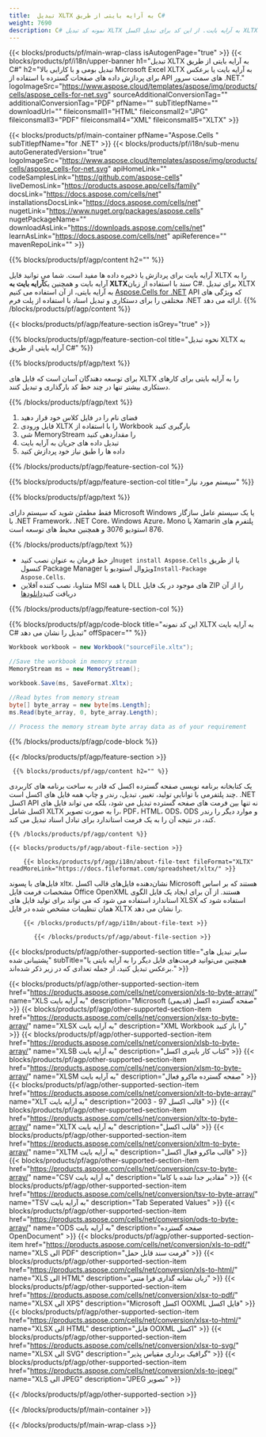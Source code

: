 ```yaml
---
title:  تبدیل XLTX به آرایه بایتی از طریق C#
weight: 7690
description: C# نمونه کد تبدیل XLTX به آرایه بایت. از این کد برای تبدیل اکسل XLTX به آرایه بایت در VB.NET، Asp.NET یا هر برنامه مبتنی بر .NET استفاده کنید.
---
```

{{< blocks/products/pf/main-wrap-class isAutogenPage="true" >}}
{{< blocks/products/pf/i18n/upper-banner h1="تبدیل XLTX به آرایه بایتی از طریق C#" h2="تبدیل بومی و با کارایی بالا Microsoft Excel XLTX به آرایه بایت یا برعکس برای پردازش داده های صفحات گسترده با استفاده از API های سمت سرور .NET." logoImageSrc="https://www.aspose.cloud/templates/aspose/img/products/cells/aspose_cells-for-net.svg" sourceAdditionalConversionTag="" additionalConversionTag="PDF" pfName="" subTitlepfName="" downloadUrl="" fileiconsmall1="HTML" fileiconsmall2="JPG" fileiconsmall3="PDF" fileiconsmall4="XML" fileiconsmall5="XLTX" >}}

{{< blocks/products/pf/main-container pfName="Aspose.Cells " subTitlepfName="for .NET" >}}
{{< blocks/products/pf/i18n/sub-menu autoGeneratedVersion="true" logoImageSrc="https://www.aspose.cloud/templates/aspose/img/products/cells/aspose_cells-for-net.svg" apiHomeLink="" codeSamplesLink="https://github.com/aspose-cells" liveDemosLink="https://products.aspose.app/cells/family" docsLink="https://docs.aspose.com/cells/net" installationsDocsLink="https://docs.aspose.com/cells/net" nugetLink="https://www.nuget.org/packages/aspose.cells" nugetPackageName="" downloadAsLink="https://downloads.aspose.com/cells/net" learnAsLink="https://docs.aspose.com/cells/net" apiReference="" mavenRepoLink="" >}}

{{% blocks/products/pf/agp/content h2="" %}}

 آرایه بایت برای پردازش یا ذخیره داده ها مفید است. شما می توانید فایل XLTX را به آرایه بایت و همچنین یک**آرایه بایت به XLTX**سند با استفاده از زبان C#. برای تبدیل XLTX به آرایه بایتی، از آن استفاده می کنیم
 [Aspose.Cells for .NET](https://products.aspose.com/cells/net) 
 API که ویژگی های مختلفی را برای دستکاری و تبدیل اسناد با استفاده از پلت فرم .NET ارائه می دهد.
{{% /blocks/products/pf/agp/content %}}

{{< blocks/products/pf/agp/feature-section isGrey="true" >}}

{{% blocks/products/pf/agp/feature-section-col title="نحوه تبدیل XLTX به آرایه بایتی از طریق C#" %}}

{{% blocks/products/pf/agp/text %}}

 برای توسعه دهندگان آسان است که فایل های XLTX را به آرایه بایتی برای کارهای دستکاری بیشتر تنها در چند خط کد بارگذاری و تبدیل کنند.

{{% /blocks/products/pf/agp/text %}}

1.  فضای نام را در فایل کلاس خود قرار دهید
1.  فایل ورودی XLTX را با استفاده از Workbook بارگیری کنید
1.  شی MemoryStream را مقداردهی کنید
1.  تبدیل داده های جریان به آرایه بایت
1.  داده ها را طبق نیاز خود پردازش کنید

{{% /blocks/products/pf/agp/feature-section-col %}}

{{% blocks/products/pf/agp/feature-section-col title="سیستم مورد نیاز" %}}

{{% blocks/products/pf/agp/text %}}

 فقط مطمئن شوید که سیستم دارای Microsoft Windows یا یک سیستم عامل سازگار با .NET Framework، .NET Core، Windows Azure، Mono یا Xamarin پلتفرم های 876 استودیو 3076 و همچنین محیط های توسعه است.

{{% /blocks/products/pf/agp/text %}}

-  از خط فرمان به عنوان نصب کنید<code>nuget install Aspose.Cells</code> یا از طریق کنسول Package Manager ویژوال استودیو با<code>Install-Package Aspose.Cells</code>.
-  متناوبا، نصب کننده آفلاین MSI یا همه DLL های موجود در یک فایل ZIP را از آن دریافت کنید<a href="https://downloads.aspose.com/cells/net">دانلودها</a>

{{% /blocks/products/pf/agp/feature-section-col %}}

{{% blocks/products/pf/agp/code-block title="این کد نمونه XLTX به آرایه بایت C# تبدیل را نشان می دهد" offSpacer="" %}}

```cs
Workbook workbook = new Workbook("sourceFile.xltx");

//Save the workbook in memory stream
MemoryStream ms = new MemoryStream();

workbook.Save(ms, SaveFormat.Xltx);

//Read bytes from memory stream
byte[] byte_array = new byte[ms.Length];
ms.Read(byte_array, 0, byte_array.Length);

// Process the memory stream byte array data as of your requirement 

```

{{% /blocks/products/pf/agp/code-block %}}

{{< /blocks/products/pf/agp/feature-section >}}

<!-- aboutfile Starts -->
      
     {{% blocks/products/pf/agp/content h2="" %}}

یک کتابخانه برنامه نویسی صفحه گسترده اکسل که قادر به ساخت برنامه های کاربردی چند پلتفرمی با توانایی تولید، تغییر، تبدیل، رندر و چاپ همه فایل های اکسل است. .NET اکسل API نه تنها بین فرمت های صفحه گسترده تبدیل می شود، بلکه می تواند فایل های اکسل شامل XLTX را به صورت تصویر، PDF، HTML، ODS، ODS و موارد دیگر را رندر کند، در نتیجه آن را به یک فرمت استاندارد برای تبادل اسناد تبدیل می کند.



    {{% /blocks/products/pf/agp/content %}}

    {{< blocks/products/pf/agp/about-file-section >}}

        {{< blocks/products/pf/agp/i18n/about-file-text fileFormat="XLTX" readMoreLink="https://docs.fileformat.com/spreadsheet/xltx/" >}}
فایل‌های با پسوند xltx. نشان‌دهنده فایل‌های قالب اکسل Microsoft هستند که بر اساس مشخصات فرمت فایل Office OpenXML هستند. از آن برای ایجاد یک فایل الگوی استاندارد استفاده می شود که می تواند برای تولید فایل های XLSX استفاده شود که همان تنظیمات مشخص شده در فایل XLTX را نشان می دهد.

        {{< /blocks/products/pf/agp/i18n/about-file-text >}}

           {{< /blocks/products/pf/agp/about-file-section >}}


<!-- aboutfile Ends -->

{{< blocks/products/pf/agp/other-supported-section title="سایر تبدیل های پشتیبانی شده" subTitle="همچنین می‌توانید فرمت‌های فایل دیگر را به آرایه بایتی یا برعکس تبدیل کنید، از جمله تعدادی که در زیر ذکر شده‌اند." >}}

{{< blocks/products/pf/agp/other-supported-section-item href="https://products.aspose.com/cells/net/conversion/xls-to-byte-array/" name="XLS به آرایه بایت" description="Microsoft صفحه گسترده اکسل (قدیمی)" >}} {{< blocks/products/pf/agp/other-supported-section-item href="https://products.aspose.com/cells/net/conversion/xlsx-to-byte-array/" name="XLSX به آرایه بایت" description="XML Workbook را باز کنید" >}} {{< blocks/products/pf/agp/other-supported-section-item href="https://products.aspose.com/cells/net/conversion/xlsb-to-byte-array/" name="XLSB به آرایه بایت" description="کتاب کار باینری اکسل" >}} {{< blocks/products/pf/agp/other-supported-section-item href="https://products.aspose.com/cells/net/conversion/xlsm-to-byte-array/" name="XLSM به آرایه بایت" description="صفحه گسترده ماکرو فعال" >}} {{< blocks/products/pf/agp/other-supported-section-item href="https://products.aspose.com/cells/net/conversion/xlt-to-byte-array/" name="XLT به آرایه بایت" description="قالب اکسل 97 - 2003" >}} {{< blocks/products/pf/agp/other-supported-section-item href="https://products.aspose.com/cells/net/conversion/xltx-to-byte-array/" name="XLTX به آرایه بایت" description="قالب اکسل" >}} {{< blocks/products/pf/agp/other-supported-section-item href="https://products.aspose.com/cells/net/conversion/xltm-to-byte-array/" name="XLTM به آرایه بایت" description="قالب ماکرو فعال اکسل" >}} {{< blocks/products/pf/agp/other-supported-section-item href="https://products.aspose.com/cells/net/conversion/csv-to-byte-array/" name="CSV به آرایه بایت" description="مقادیر جدا شده با کاما" >}} {{< blocks/products/pf/agp/other-supported-section-item href="https://products.aspose.com/cells/net/conversion/tsv-to-byte-array/" name="TSV به آرایه بایت" description="Tab Seperated Values" >}} {{< blocks/products/pf/agp/other-supported-section-item href="https://products.aspose.com/cells/net/conversion/ods-to-byte-array/" name="ODS به آرایه بایت" description="صفحه گسترده OpenDocument" >}} {{< blocks/products/pf/agp/other-supported-section-item href="https://products.aspose.com/cells/net/conversion/xls-to-pdf/" name="XLS الی PDF" description="فرمت سند قابل حمل" >}} {{< blocks/products/pf/agp/other-supported-section-item href="https://products.aspose.com/cells/net/conversion/xls-to-html/" name="XLS الی HTML" description="زبان نشانه گذاری فرا متنی" >}} {{< blocks/products/pf/agp/other-supported-section-item href="https://products.aspose.com/cells/net/conversion/xlsx-to-pdf/" name="XLSX الی XPS" description="Microsoft اکسل OOXML فایل اکسل" >}} {{< blocks/products/pf/agp/other-supported-section-item href="https://products.aspose.com/cells/net/conversion/xlsx-to-html/" name="XLSX الی HTML" description="فایل OOXML اکسل" >}} {{< blocks/products/pf/agp/other-supported-section-item href="https://products.aspose.com/cells/net/conversion/xlsx-to-svg/" name="XLSX الی SVG" description="گرافیک برداری مقیاس پذیر" >}} {{< blocks/products/pf/agp/other-supported-section-item href="https://products.aspose.com/cells/net/conversion/xls-to-jpeg/" name="XLS الی JPEG" description="JPEG تصویر" >}} 

{{< /blocks/products/pf/agp/other-supported-section >}}

{{< /blocks/products/pf/main-container >}}
    
{{< /blocks/products/pf/main-wrap-class >}}
